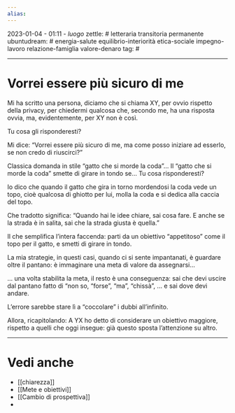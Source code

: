 ```yaml
---
alias: 
---
```

2023-01-04 - 01:11 - *luogo*
zettle: # letteraria transitoria permanente
ubuntudream: # energia-salute equilibrio-interiorità etica-sociale impegno-lavoro relazione-famiglia valore-denaro 
tag: #

---
# Vorrei essere più sicuro di me
Mi ha scritto una persona, diciamo che si chiama XY, per ovvio rispetto della privacy, per chiedermi qualcosa che, secondo me, ha una risposta ovvia, ma, evidentemente, per XY non è così.

Tu cosa gli risponderesti?

Mi dice:
“Vorrei essere più sicuro di me, ma come posso iniziare ad esserlo, se non credo di riuscirci?”

Classica domanda in stile “gatto che si morde la coda”…
Il “gatto che si morde la coda” smette di girare in tondo se…
Tu cosa risponderesti?

Io dico che quando il gatto che gira in torno mordendosi la coda
vede un topo, cioè qualcosa di ghiotto per lui, molla la coda e si dedica alla caccia del topo.

Che tradotto significa:
“Quando hai le idee chiare, sai cosa fare. E anche se la strada è in salita, sai che la strada giusta è quella.”

Il che semplifica l’intera faccenda:
parti da un obiettivo “appetitoso” come il topo per il gatto, e smetti di girare in tondo.

La mia strategie, in questi casi, quando ci si sente impantanati, è guardare oltre il pantano: è immaginare una meta di valore da assegnarsi…

… una volta stabilita la meta, il resto è una conseguenza: sai che devi uscire dal pantano fatto di “non so, “forse”, “ma”, “chissà”, … e sai dove devi andare.

L’errore sarebbe stare lì a “coccolare” i dubbi all’infinito.

Allora, ricapitolando:
A YX ho detto di considerare un obiettivo maggiore, rispetto a quelli che oggi insegue: già questo sposta l’attenzione su altro.



---
# Vedi anche
- [[chiarezza]]
- [[Mete e obiettivi]]
- [[Cambio di prospettiva]]
- 